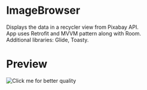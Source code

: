 # ImageBrowser
Displays the data in a recycler view from Pixabay API. <br>
App uses Retrofit and MVVM pattern along with Room. 
<br>
Additional libraries: Glide, Toasty.
# Preview
![Click me for better quality](https://giant.gfycat.com/KindlyAchingAtlanticblackgoby.gif)
